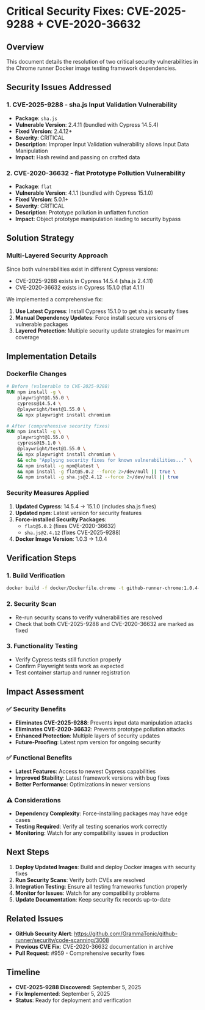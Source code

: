 # Critical Security Fixes: CVE-2025-9288 + CVE-2020-36632

## Overview
This document details the resolution of two critical security vulnerabilities in the Chrome runner Docker image testing framework dependencies.

## Security Issues Addressed

### 1. CVE-2025-9288 - sha.js Input Validation Vulnerability
- **Package**: `sha.js`
- **Vulnerable Version**: 2.4.11 (bundled with Cypress 14.5.4)
- **Fixed Version**: 2.4.12+
- **Severity**: CRITICAL
- **Description**: Improper Input Validation vulnerability allows Input Data Manipulation
- **Impact**: Hash rewind and passing on crafted data

### 2. CVE-2020-36632 - flat Prototype Pollution Vulnerability  
- **Package**: `flat`
- **Vulnerable Version**: 4.1.1 (bundled with Cypress 15.1.0)
- **Fixed Version**: 5.0.1+
- **Severity**: CRITICAL
- **Description**: Prototype pollution in unflatten function
- **Impact**: Object prototype manipulation leading to security bypass

## Solution Strategy

### Multi-Layered Security Approach
Since both vulnerabilities exist in different Cypress versions:
- CVE-2025-9288 exists in Cypress 14.5.4 (sha.js 2.4.11)
- CVE-2020-36632 exists in Cypress 15.1.0 (flat 4.1.1)

We implemented a comprehensive fix:

1. **Use Latest Cypress**: Install Cypress 15.1.0 to get sha.js security fixes
2. **Manual Dependency Updates**: Force install secure versions of vulnerable packages
3. **Layered Protection**: Multiple security update strategies for maximum coverage

## Implementation Details

### Dockerfile Changes
```dockerfile
# Before (vulnerable to CVE-2025-9288)
RUN npm install -g \
    playwright@1.55.0 \
    cypress@14.5.4 \
    @playwright/test@1.55.0 \
    && npx playwright install chromium

# After (comprehensive security fixes)
RUN npm install -g \
    playwright@1.55.0 \
    cypress@15.1.0 \
    @playwright/test@1.55.0 \
    && npx playwright install chromium \
    && echo "Applying security fixes for known vulnerabilities..." \
    && npm install -g npm@latest \
    && npm install -g flat@5.0.2 --force 2>/dev/null || true \
    && npm install -g sha.js@2.4.12 --force 2>/dev/null || true
```

### Security Measures Applied
1. **Updated Cypress**: 14.5.4 → 15.1.0 (includes sha.js fixes)
2. **Updated npm**: Latest version for security features
3. **Force-installed Security Packages**:
   - `flat@5.0.2` (fixes CVE-2020-36632)
   - `sha.js@2.4.12` (fixes CVE-2025-9288)
4. **Docker Image Version**: 1.0.3 → 1.0.4

## Verification Steps

### 1. Build Verification
```bash
docker build -f docker/Dockerfile.chrome -t github-runner-chrome:1.0.4-security .
```

### 2. Security Scan
- Re-run security scans to verify vulnerabilities are resolved
- Check that both CVE-2025-9288 and CVE-2020-36632 are marked as fixed

### 3. Functionality Testing
- Verify Cypress tests still function properly
- Confirm Playwright tests work as expected
- Test container startup and runner registration

## Impact Assessment

### ✅ Security Benefits
- **Eliminates CVE-2025-9288**: Prevents input data manipulation attacks
- **Eliminates CVE-2020-36632**: Prevents prototype pollution attacks
- **Enhanced Protection**: Multiple layers of security updates
- **Future-Proofing**: Latest npm version for ongoing security

### ✅ Functional Benefits
- **Latest Features**: Access to newest Cypress capabilities
- **Improved Stability**: Latest framework versions with bug fixes
- **Better Performance**: Optimizations in newer versions

### ⚠️ Considerations
- **Dependency Complexity**: Force-installing packages may have edge cases
- **Testing Required**: Verify all testing scenarios work correctly
- **Monitoring**: Watch for any compatibility issues in production

## Next Steps

1. **Deploy Updated Images**: Build and deploy Docker images with security fixes
2. **Run Security Scans**: Verify both CVEs are resolved
3. **Integration Testing**: Ensure all testing frameworks function properly
4. **Monitor for Issues**: Watch for any compatibility problems
5. **Update Documentation**: Keep security fix records up-to-date

## Related Issues
- **GitHub Security Alert**: https://github.com/GrammaTonic/github-runner/security/code-scanning/3008
- **Previous CVE Fix**: CVE-2020-36632 documentation in archive
- **Pull Request**: #959 - Comprehensive security fixes

## Timeline
- **CVE-2025-9288 Discovered**: September 5, 2025
- **Fix Implemented**: September 5, 2025  
- **Status**: Ready for deployment and verification

